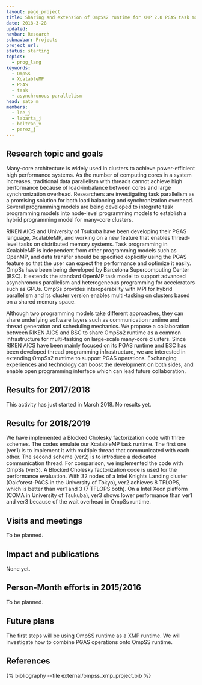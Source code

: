 ```yaml
---
layout: page_project
title: Sharing and extension of OmpSs2 runtime for XMP 2.0 PGAS task model
date: 2018-3-28
updated: 
navbar: Research
subnavbar: Projects
project_url:
status: starting
topics:
  - prog_lang
keywords:
  - OmpSs
  - XcalableMP
  - PGAS
  - task
  - asynchronous parallelism
head: sato_m
members:
  - lee_j
  - labarta_j
  - beltran_v
  - perez_j
---
```


## Research topic and goals

Many-core architecture is widely used in clusters to achieve power-efficient high performance systems. As the number of computing cores in a system increases, traditional data parallelism with threads cannot achieve high performance because of load-imbalance between cores and large synchronization overhead. Researchers are investigating task parallelism as a promising solution for both load balancing and synchronization overhead. Several programming models are being developed to integrate task programming models into node-level programming models to establish a hybrid programming model for many-core clusters.

RIKEN AICS and University of Tsukuba have been developing their PGAS language, XcalableMP, and working on a new feature that enables thread-level tasks on distributed memory systems. Task programming in XcalableMP is independent from other programming models such as OpenMP, and data transfer should be specified explicitly using the PGAS feature so that the user can expect the performance and optimize it easily.
OmpSs have been being developed by Barcelona Supercomputing Center (BSC). It extends the standard OpenMP task model to support advanced asynchronous parallelism and heterogeneous programming for accelerators such as GPUs. OmpSs provides interoperability with MPI for hybrid parallelism and its cluster version enables multi-tasking on clusters based on a shared memory space.

Although two programming models take different approaches, they can share underlying software layers such as communication runtime and thread generation and scheduling mechanics. We propose a collaboration between RIKEN AICS and BSC to share OmpSs2 runtime as a common infrastructure for multi-tasking on large-scale many-core clusters. Since RIKEN AICS have been mainly focused on its PGAS runtime and BSC has been developed thread programming infrastructure, we are interested in extending OmpSs2 runtime to support PGAS operations. Exchanging experiences and technology can boost the development on both sides, and enable open programming interface which can lead future collaboration.

## Results for 2017/2018

This activity has just started in March 2018. No results yet.

## Results for 2018/2019

We have implemented a Blocked Cholesky factorization code with three schemes. The codes emulate our XcalableMP task runtime. The first one (ver1) is to implement it with multiple thread that communicated with each other. The second scheme (ver2) is to introduce a dedicated communication thread. For comparison, we implemented the code with OmpSs (ver3). A Blocked Cholesky factorization code is used for the performance evaluation. With 32 nodes of a Intel Knights Landing cluster (Oakforest-PACS in the University of Tokyo), ver2 achieves 8 TFLOPS, which is better than ver1 and 3 (7 TFLOPS both). On a Intel Xeon platform (COMA in University of Tsukuba), ver3 shows lower performance than ver1 and ver3 because of the wait overhead in OmpSs runtime.

## Visits and meetings

To be planned.

## Impact and publications

None yet.

## Person-Month efforts in 2015/2016

To be planned.

## Future plans

The first steps will be using OmpSS runtime as a XMP runtime. 
We will investigate how to combine PGAS operations onto OmpSS runtime.

## References

{% bibliography --file external/ompss_xmp_project.bib %}
